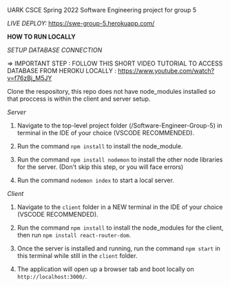 UARK CSCE Spring 2022 Software Engineering project for group 5

*LIVE DEPLOY:* https://swe-group-5.herokuapp.com/

**HOW TO RUN LOCALLY**

*SETUP DATABASE CONNECTION*

=> IMPORTANT STEP : FOLLOW THIS SHORT VIDEO TUTORIAL TO ACCESS DATABASE FROM HEROKU LOCALLY : https://www.youtube.com/watch?v=f76zBj_M5JY

Clone the respository, this repo does not have node_modules installed so that proccess is within the client and server setup.

*Server*

1) Navigate to the top-level project folder (/Software-Engineer-Group-5) in terminal in the IDE of your choice (VSCODE RECOMMENDED). 

2) Run the command `npm install` to install the node_module.

3) Run the command `npm install nodemon` to install the other node libraries for the server. (Don't skip this step, or you will face errors)

4) Run the command `nodemon index` to start a local server.

*Client*

1) Navigate to the `client` folder in a NEW terminal in the IDE of your choice (VSCODE RECOMMENDED).

2) Run the command `npm install` to install the node_modules for the client, then run `npm install react-router-dom`.

3) Once the server is installed and running, run the command `npm start` in this terminal while still in the `client` folder.

4) The application will open up a browser tab and boot locally on `http://localhost:3000/`.



